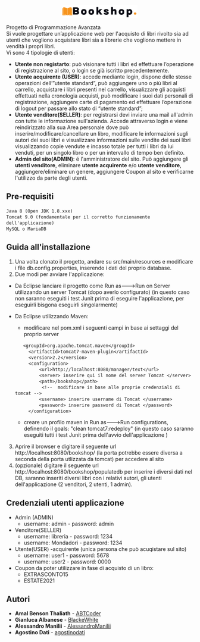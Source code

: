 <p align="center">
<img src="./WebContent/resources/img/logo.png" width="40%">
</p>

Progetto di Programmazione Avanzata  
Si vuole progettare un’applicazione web per l'acquisto di libri rivolto sia ad utenti che vogliono acquistare libri sia a librerie che vogliono mettere in vendità i propri libri.  
Vi sono 4 tipologie di utenti:
 * **Utente non registarto**: può visionare tutti i libri ed effettuare l’operazione di registrazione al sito, o login se già iscritto precedentemente.
  * **Utente acquirente (USER)**: accede mediante login, dispone delle stesse operazioni dell’”utente standard”, può aggiungere uno o più libri al carrello, acquistare i libri presenti nel carrello, visualizzare gli acquisti effettuati nella cronologia acquisti, può modificare i suoi dati personali di registrazione, aggiungere carte di pagamento ed effettuare l’operazione di logout per passare allo stato di “utente standard”;  
  * **Utente venditore(SELLER)**: per registrarsi devi inviare una mail all'admin con tutte le informazione sull'azienda. Accede attraverso login e viene reindirizzato alla sua Area personale dove può inserire/modificare/cancellare un libro, modificare le informazioni sugli autori dei suoi libri e visualizzare informazioni sulle vendite dei suoi libri visualizzando copie vendute e incasso totale per tutti i libri da lui venduti, per un singolo libro o per un intervallo di tempo ben definito.
  * **Admin del sito(ADMIN)**: é l'amministratore del sito. Può aggiungere gli **utenti venditore**, eliminare **utente acquirente** e/o **utente venditore**, aggiungere/eliminare un genere, aggiungere Coupon al sito e verificarne l'utilizzo da parte degli utenti. 

## Pre-requisiti


```
Java 8 (Open JDK 1.8.xxx)
Tomcat 9.0 (fondamentale per il corretto funzionamente dell'applicazione)
MySQL o MariaDB
```

## Guida all'installazione 

1. Una volta clonato il progetto, andare su src/main/resources e modificare i file db.config.properties, inserendo i dati del proprio database.
2. Due modi per avviare l'applicazione:
* Da Eclipse lanciare il progetto come Run as--->Run on Server utilizzando un server Tomcat (dopo averlo configurato) 
(in questo caso non saranno eseguiti i test Junit prima  di eseguire l'applicazione, per eseguirli bisgona eseguirli singolarmente)
* Da Eclipse utilizzando Maven:

   * modificare nel pom.xml i seguenti campi in base ai settaggi del proprio server 
   ```
      <groupId>org.apache.tomcat.maven</groupId>
        <artifactId>tomcat7-maven-plugin</artifactId>
        <version>2.2</version>
 	    <configuration>
            <url>http://localhost:8080/manager/text</url>
            <server> inserire qui il nome del server Tomcat </server>  
            <path>/bookshop</path>
             <!--  modificare in base alle proprie credenziali di tomcat -->
            <username> inserire username di Tomcat </username>
            <password> inserire password di Tomcat </password>
  	    </configuration>
   ```
   * creare un profilo maven in Run as--->Run configurations, definendo il goals: "clean tomcat7:redeploy"
   (in questo caso saranno eseguiti tutti i test Junit prima dell'avvio dell'applicazione )
3.  Aprire il browser e digitare il seguente url http://localhost:8080/bookshop/ (la porta potrebbe essere diversa a seconda della porta utlizzata da tomcat) per accedere al sito 
4.  (opzionale) digitare il seguente url http://localhost:8080/bookshop/populatedb per inserire i diversi dati nel DB, saranno inseriti diversi libri con i relativi autori, gli utenti dell'applicazione (2 venditori, 2 utenti, 1 admin).

## Credenziali utenti applicazione
* Admin (ADMIN)
  * username: admin - password: admin
* Venditore(SELLER) 
  * username: libreria - password: 1234
  * username: Mondadori - password: 1234
* Utente(USER) -acquirente (unica persona che può acuqistare sul sito)
  * username: user1 - password: 5678
  * username: user2 - password: 0000
* Coupon da poter utilizzare in fase di acquisto di un libro:
  * EXTRASCONTO15
  * ESTATE2021

## Autori

* **Amal Benson Thaliath** - [ABTCoder](https://github.com/ABTCoder)
* **Gianluca Albanese** - [BlackeWhite](https://github.com/BlackeWhite)
* **Alessandro Manilii** - [AlessandroManilii](https://github.com/AlessandroManilii)
* **Agostino Dati** - [agostinodati](https://github.com/agostinodati)

